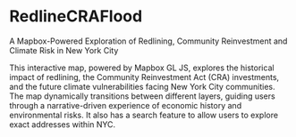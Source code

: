 # RedlineCRAFlood
A Mapbox-Powered Exploration of Redlining, Community Reinvestment and Climate Risk in New York City

This interactive map, powered by Mapbox GL JS, explores the historical impact of redlining, the Community Reinvestment Act (CRA) investments, and the future climate vulnerabilities facing New York City communities. The map dynamically transitions between different layers, guiding users through a narrative-driven experience of economic history and environmental risks. It also has a search feature to allow users to explore exact addresses within NYC.
